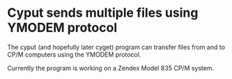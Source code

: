 # Cyput sends multiple files using YMODEM protocol

The cyput (and hopefully later cyget) program can
transfer files from and to CP/M computers using
the YMODEM protocol.

Currently the program is working on a Zendex
Model 835 CP/M system.
